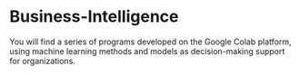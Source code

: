 # Business-Intelligence
You will find a series of programs developed on the Google Colab platform, using machine learning methods and models as decision-making support for organizations.
